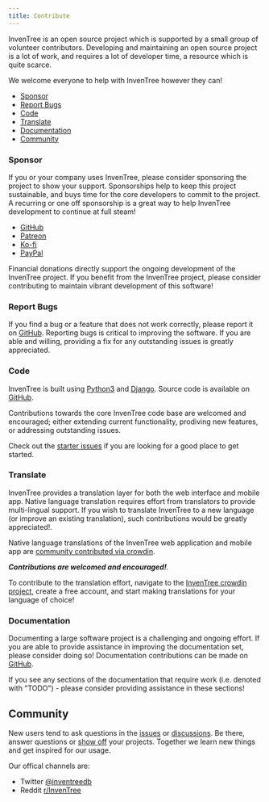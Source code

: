 ```yaml
---
title: Contribute
---
```


InvenTree is an open source project which is supported by a small group of volunteer contributors. Developing and maintaining an open source project is a lot of work, and requires a lot of developer time, a resource which is quite scarce.

We welcome everyone to help with InvenTree however they can!  

- [Sponsor](#sponsor)
- [Report Bugs](#report-bugs)
- [Code](#code)
- [Translate](#translate)
- [Documentation](#documentation)
- [Community](#community)

### Sponsor

If you or your company uses InvenTree, please consider sponsoring the project to show your support. Sponsorships help to keep this project sustainable, and buys time for the core developers to commit to the project. A recurring or one off sponsorship is a great way to help InvenTree development to continue at full steam!

- [GitHub](https://github.com/sponsors/inventree)
- [Patreon](https://www.patreon.com/inventree)
- [Ko-fi](https://ko-fi.com/inventree)
- [PayPal](https://paypal.me/inventree?locale.x=en_AU) 

Financial donations directly support the ongoing development of the InvenTree project. If you benefit from the InvenTree project, please consider contributing to maintain vibrant development of this software!

### Report Bugs

If you find a bug or a feature that does not work correctly, please report it on [GitHub](https://github.com/inventree/inventree/issues).
Reporting bugs is critical to improving the software. If you are able and willing, providing a fix for any outstanding issues is greatly appreciated.

### Code

InvenTree is built using [Python3](https://www.python.org/) and [Django](https://www.djangoproject.com/). Source code is available on [GitHub](https://github.com/inventree/inventree).

Contributions towards the core InvenTree code base are welcomed and encouraged; either extending current functionality, prodiving new features, or addressing outstanding issues.

Check out the [starter issues](https://github.com/inventree/InvenTree/issues?q=is%3Aissue+is%3Aopen+label%3Astarter) if you are looking for a good place to get started.

### Translate

InvenTree provides a translation layer for both the web interface and mobile app. Native language translation requires effort from translators to provide multi-lingual support. If you wish to translate InvenTree to a new language (or improve an existing translation), such contributions would be greatly appreciated!.

Native language translations of the InvenTree web application and mobile app are [community contributed via crowdin](https://crowdin.com/project/inventree).

_**Contributions are welcomed and encouraged!**._

To contribute to the translation effort, navigate to the [InvenTree crowdin project](https://crowdin.com/project/inventree), create a free account, and start making translations for your language of choice!

### Documentation

Documenting a large software project is a challenging and ongoing effort. If you are able to provide assistance in improving the documentation set, please consider doing so! Documentation contributions can be made on [GitHub](https://github.com/inventree/inventree-docs).

If you see any sections of the documentation that require work (i.e. denoted with "TODO") - please consider providing assistance in these sections!

## Community

New users tend to ask questions in the [issues](https://github.com/inventree/InvenTree/issues) or [discussions](https://github.com/inventree/InvenTree/discussions). Be there, answer questions or [show off](https://github.com/inventree/InvenTree/discussions/categories/show-and-tell) your projects. Together we learn new things and get inspired for our usage.

Our offical channels are:
- Twitter [@inventreedb](https://twitter.com/inventreedb)
- Reddit [r/InvenTree](https://www.reddit.com/r/InvenTree/)
